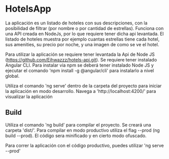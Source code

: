 # HotelsApp

La aplicación es un listado de hoteles con sus descripciones, con la posibilidad de filtrar (por nombre o por cantidad de estrellas).
Funciona con una API creada en NodeJs, por lo que requiere tener dicha api levantada.
El listado de hoteles muestra por ejemplo cuantas estrellas tiene cada hotel, sus amenities, su precio por noche, y una imagen de como se ve el hotel.


Para utilizar la aplicación se requiere tener levantada la Api de Node JS (https://github.com/Eihwazzz/hotels-api.git).
Se requiere tener instalado Angular CLI. Para instalar via npm se deberá tener instalado Node JS y ejecutar el comando 'npm install -g @angular/cli' para instalarlo a nivel global.


Utiliza el comando 'ng serve' dentro de la carpeta del proyecto para iniciar la aplicación en modo desarrollo.
Navega a 'http://localhost:4200/' para visualizar la aplicación


## Build

Utiliza el comando 'ng build' para compilar el proyecto. Se creará una carpeta 'dist/'. 
Para compilar en modo productivo utiliza el flag --prod (ng build --prod).
El código sera minificado y en cierto modo ofuscado.

Para correr la aplicación con el código productivo, puedes utilizar 'ng serve --prod'


